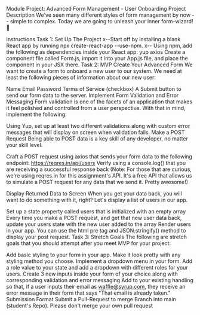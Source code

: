 Module Project: Advanced Form Management - User Onboarding
Project Description
We've seen many different styles of form management by now -- simple to complex. Today we are going to unleash your inner form-wizard! 🧙

Instructions
Task 1: Set Up The Project
x--Start off by installing a blank React app by running npx create-react-app <app-name> --use-npm.
x-- Using npm, add the following as dependencies inside your React app:
    yup
    axios
Create a component file called Form.js, import it into your App.js file, and place the component in your JSX there.
Task 2: MVP
Create Your Advanced Form
We want to create a form to onboard a new user to our system. We need at least the following pieces of information about our new user:

Name
Email
Password
Terms of Service (checkbox)
A Submit button to send our form data to the server.
Implement Form Validation and Error Messaging
Form validation is one of the facets of an application that makes it feel polished and controlled from a user perspective. With that in mind, implement the following:

Using Yup, set up at least two different validations along with custom error messages that will display on screen when validation fails.
Make a POST Request
Being able to POST data is a key skill of any developer, no matter your skill level.

Craft a POST request using axios that sends your form data to the following endpoint: https://reqres.in/api/users
Verify using a console.log() that you are receiving a successful response back
(Note: For those that are curious, we're using reqres.in for this assignment's API. It's a free API that allows us to simulate a POST request for any data that we send it. Pretty awesome!)

Display Returned Data to Screen
When you get your data back, you will want to do something with it, right? Let's display a list of users in our app.

Set up a state property called users that is initialized with an empty array
Every time you make a POST request, and get that new user data back, update your users state with the new user added to the array
Render users in your app. You can use the html pre tag and JSON.stringify() method to display your post request.
Task 3: Stretch Goals
The following are stretch goals that you should attempt after you meet MVP for your project:

Add basic styling to your form in your app. Make it look pretty with any styling method you choose.
Implement a dropdown menu in your form. Add a role value to your state and add a dropdown with different roles for your users.
Create 3 new inputs inside your form of your choice along with corresponding validation and error messaging
Add to your existing handling so that, if a user inputs their email as waffle@syrup.com, they receive an error message in their form that says "That email is already taken."
Submission Format
Submit a Pull-Request to merge <firstName-lastName> Branch into main (student's Repo). Please don't merge your own pull request
